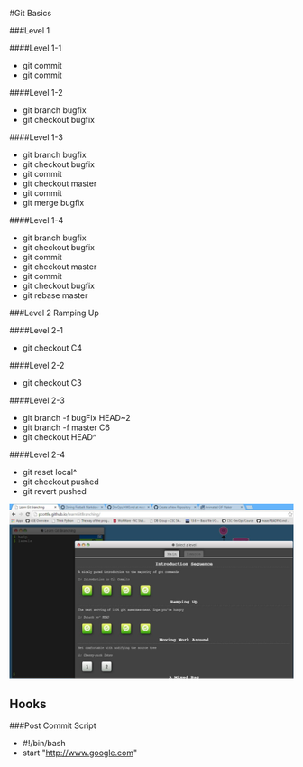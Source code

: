 #Git Basics

###Level 1

####Level 1-1
*   git commit
*   git commit

####Level 1-2
*   git branch bugfix
*   git checkout bugfix

####Level 1-3
*   git branch bugfix
*   git checkout bugfix
*   git commit
*   git checkout master
*   git commit
*   git merge bugfix

####Level 1-4
*   git branch bugfix
*   git checkout bugfix
*   git commit
*   git checkout master
*   git commit
*   git checkout bugfix
*   git rebase master

###Level 2 Ramping Up

####Level 2-1
*   git checkout C4

####Level 2-2
*   git checkout C3

####Level 2-3
*   git branch -f bugFix HEAD~2
*   git branch -f master C6
*   git checkout HEAD^

####Level 2-4
*   git reset local^
*   git checkout pushed
*   git revert pushed	

![GitHub Logo](https://github.com/rpsingh2/HW/blob/master/Levels.JPG)

## Hooks
###Post Commit Script
*   #!/bin/bash
*   start "http://www.google.com"
